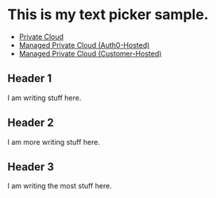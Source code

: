 # This is my text picker sample.

<div class="code-picker">
  
  <div class="languages-bar">
    <ul>
      <li class="active"><a href="#private-cloud" data-toggle="tab">Private Cloud</a></li>
      <li><a href="#managed-auth0-hosted" data-toggle="tab">Managed Private Cloud (Auth0-Hosted)</a></li>
      <li><a href="#managed-customer-hosted" data-toggle="tab">Managed Private Cloud (Customer-Hosted)</a></li>
    </ul>
  </div>
  <div class="tab-content">
    <div id="private-cloud" class="tab-pane active">
      <h2>Header 1</h2>
      <p>I am writing stuff here.</p>
  </div>
    <div id="managed-auth0-hosted" class="tab-pane">
        <h2>Header 2</h2>
      <p>I am more writing stuff here.</p>
    </div>
    <div id="managed-customer-hosted" class="tab-pane">
        <h2>Header 3</h2>
      <p>I am writing the most stuff here.</p>
    </div>
  </div>
</div>